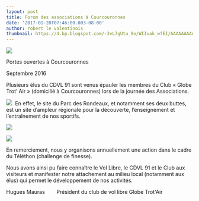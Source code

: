 ```yaml
---
layout: post
title: Forum des associations à Courcouronnes
date: '2017-01-20T07:46:00.003-08:00'
author: robert le valentinois
thumbnail: https://4.bp.blogspot.com/-3vL7gUtu_9o/WIIvak_wfEI/AAAAAAAAA10/IFybxDO1Xvo6hz5HXGqOLPJ5XEnTrXXwgCLcB/s72-c/Bandeau%2BCDVL91%2B2017.jpg
---
```

[![](https://4.bp.blogspot.com/-3vL7gUtu_9o/WIIvak_wfEI/AAAAAAAAA10/IFybxDO1Xvo6hz5HXGqOLPJ5XEnTrXXwgCLcB/s640/Bandeau%2BCDVL91%2B2017.jpg)](https://4.bp.blogspot.com/-3vL7gUtu_9o/WIIvak_wfEI/AAAAAAAAA10/IFybxDO1Xvo6hz5HXGqOLPJ5XEnTrXXwgCLcB/s1600/Bandeau%2BCDVL91%2B2017.jpg)

Portes ouvertes à Courcouronnes

Septembre 2016

  

  

 Plusieurs élus du CDVL 91 sont venus épauler les membres du Club «&nbsp;Globe Trot’ Air&nbsp;» (domicilié à Courcouronnes) lors de la journée des Associations.  

[![](https://2.bp.blogspot.com/-Uss8NqB9BY0/WIIvrSpJQZI/AAAAAAAAA14/20baj_CrJVMOspYriDEny95-VXSeuDY3QCLcB/s640/PO%2Bcourcour%2B2016%2B1.jpg)](https://2.bp.blogspot.com/-Uss8NqB9BY0/WIIvrSpJQZI/AAAAAAAAA14/20baj_CrJVMOspYriDEny95-VXSeuDY3QCLcB/s1600/PO%2Bcourcour%2B2016%2B1.jpg)
&nbsp;En effet, le site du Parc des Rondeaux, et notamment ses deux buttes, est un site d’ampleur régionale pour la découverte, l’enseignement et l’entraînement de nos sportifs.  

[![](https://4.bp.blogspot.com/-dAiGchDZW74/WIIzFQk6TkI/AAAAAAAAA2c/RaiyD9DjrHAaKS_GtQh537UA8M0PvFV1gCLcB/s640/site%2Bde%2BCourcouronnes.jpg)](https://4.bp.blogspot.com/-dAiGchDZW74/WIIzFQk6TkI/AAAAAAAAA2c/RaiyD9DjrHAaKS_GtQh537UA8M0PvFV1gCLcB/s1600/site%2Bde%2BCourcouronnes.jpg)
  
  

[![](https://2.bp.blogspot.com/-gM0hhleHzLU/WIIwOcexIDI/AAAAAAAAA2A/QP42_3P0RJ8wZ3CT1IN7pTTmOO9SuxkhACLcB/s640/For.jpg)](https://2.bp.blogspot.com/-gM0hhleHzLU/WIIwOcexIDI/AAAAAAAAA2A/QP42_3P0RJ8wZ3CT1IN7pTTmOO9SuxkhACLcB/s1600/For.jpg)
  

 En remerciement, nous y organisons annuellement une action dans le cadre du Téléthon (challenge de finesse). 

  

 Nous avons ainsi pu faire connaître le Vol Libre, le CDVL 91 et le Club aux visiteurs et manifester notre attachement au milieu local (notamment aux élus) qui permet le développement de nos activités.  
  
 Hugues Mauras&nbsp;&nbsp;&nbsp;&nbsp;&nbsp;&nbsp;&nbsp; Président du club de vol libre Globe Trot'Air  
  

